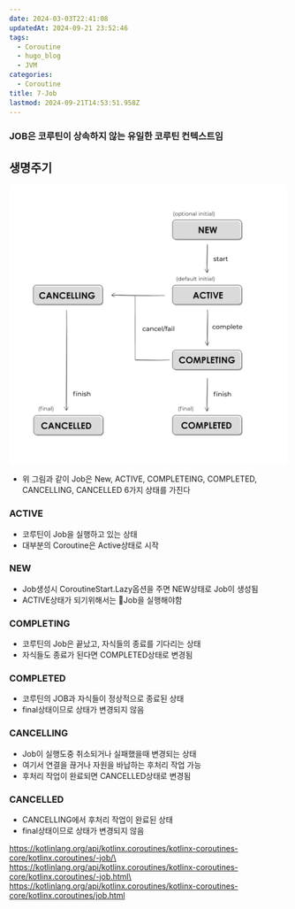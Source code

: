 ```yaml
---
date: 2024-03-03T22:41:08
updatedAt: 2024-09-21 23:52:46
tags:
  - Coroutine
  - hugo_blog
  - JVM
categories:
  - Coroutine
title: 7-Job
lastmod: 2024-09-21T14:53:51.958Z
---
```

### JOB은 코루틴이 상속하지 않는 유일한 코루틴 컨텍스트임

## 생명주기

![center|600](/image/real-resource-image/Pasted%20image%2020240207224956.png)

* 위 그림과 같이 Job은 New, ACTIVE, COMPLETEING, COMPLETED, CANCELLING, CANCELLED 6가지 상태를 가진다

### ACTIVE

* 코루틴이 Job을 실행하고 있는 상태
* 대부분의 Coroutine은 Active상태로 시작

### NEW

* Job생성시 CoroutineStart.Lazy옵션을 주면 NEW상태로 Job이 생성됨
* ACTIVE상태가 되기위해서는 Job을 실행해야함

### COMPLETING

* 코루틴의 Job은 끝났고, 자식들의 종료를 기다리는 상태
* 자식들도 종료가 된다면 COMPLETED상태로 변경됨

### COMPLETED

* 코루틴의 JOB과 자식들이 정상적으로 종료된 상태
* final상태이므로 상태가 변경되지 않음

### CANCELLING

* Job이 실행도중 취소되거나 실패했을때 변경되는 상태
* 여기서 연결을 끊거나 자원을 바납하는 후처리 작업 가능
* 후처리 작업이 완료되면 CANCELLED상태로 변경됨

### CANCELLED

* CANCELLING에서 후처리 작업이 완료된 상태
* final상태이므로 상태가 변경되지 않음

https://kotlinlang.org/api/kotlinx.coroutines/kotlinx-coroutines-core/kotlinx.coroutines/-job/\
https://kotlinlang.org/api/kotlinx.coroutines/kotlinx-coroutines-core/kotlinx.coroutines/-job.html\
https://kotlinlang.org/api/kotlinx.coroutines/kotlinx-coroutines-core/kotlinx.coroutines/job.html

